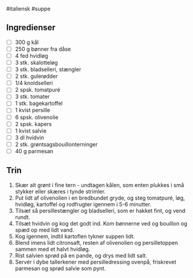 #italiensk #suppe 

## Ingredienser
- [ ] 300 g kål
- [ ] 250 g bønner fra dåse
- [ ] 4 fed hvidløg
- [ ] 3 stk. skalotteløg
- [ ] 3 stk. bladselleri, stængler
- [ ] 2 stk. gulerødder
- [ ] 1/4 knoldselleri
- [ ] 2 spsk. tomatpuré
- [ ] 3 stk. tomater
- [ ] 1 stk. bagekartoffel
- [ ] 1 kvist persille
- [ ] 6 spsk. olivenolie
- [ ] 2 spsk. kapers
- [ ] 1 kvist salvie
- [ ] 3 dl hvidvin
- [ ] 2 stk. grøntsagsbouillonterninger
- [ ] 40 g parmesan

## Trin
1. Skær alt grønt i fine tern - undtagen kålen, som enten plukkes i små stykker eller skæres i tynde strimler.
2. Put lidt af olivenolien i en bredbundet gryde, og steg tomatpuré, løg, hvidløg, kartoffel og rodfrugter igennem i 5-6 minutter.
3. Tilsæt så persillestængler og bladselleri, som er hakket fint, og vend rundt.
4. Tilsæt hvidvin og kog det godt ind. Kom bønnerne ved og bouillon og spæd op med lidt vand.
5. Kog igennem, indtil kartoflen tykner suppen lidt.
6. Blend imens lidt citronsaft, resten af olivenolien og persilletoppen sammen med et halvt hvidløg.
7. Rist salvien sprød på en pande, og drys med lidt salt.
8. Servér i dybe tallerkener med persilledressing ovenpå, friskrevet parmesan og sprød salvie som pynt.